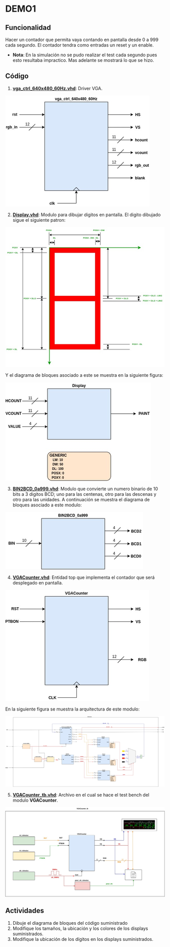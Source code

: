# DEMO1

## Funcionalidad ##
Hacer un contador que permita vaya contando en pantalla desde 0 a 999 cada segundo. El contador tendra como entradas un reset y un enable. 

* **Nota**: En la simulación no se pudo realizar el test cada segundo pues esto resultaba impractico. Mas adelante se mostrará lo que se hizo.

## Código ##

1. **[vga_ctrl_640x480_60Hz.vhd](vga_ctrl_640x480_60Hz.vhd)**: Driver VGA.

![vga_module](vga_module.jpg)

2. **[Display.vhd](Display.vhd)**: Modulo para dibujar digitos en pantalla. El digito dibujado sigue el siguiente patron:

![digito](number.jpg)

Y el diagrama de bloques asociado a este se muestra en la siguiente figura:

![display](Display.jpg)

3. **[BIN2BCD_0a999.vhd](BIN2BCD_0a999.vhd)**: Modulo que convierte un numero binario de 10 bits a 3 digitos BCD; uno para las centenas, otro para las descenas y otro para las unidades. A continuación se muestra el diagrama de bloques asociado a este modulo:

![BIN2BCD_0a999](BIN2BCD_0a999.jpg)

4. **[VGACounter.vhd](VGACounter.vhd)**: Entidad top que implementa el contador que será desplegado en pantalla. 
      
![VGA_counter_top](VGA_counter_top.jpg)
   
En la siguiente figura se muestra la arquitectura de este modulo:

![VGACounter_v2](VGACounter_v2.jpg)

5. **[VGACounter_tb.vhd](VGACounter_tb.vhd)**: Archivo en el cual se hace el test bench del modulo **VGACounter**.

![tb_VGA_counter_top](tb_VGA_counter_top.jpg)


## Actividades ##

1. Dibuje el diagrama de bloques del código suministrado
2. Modifique los tamaños, la ubicación y los colores de los displays suministrados.
3. Modifique la ubicación de los dígitos en los displays suministrados.


